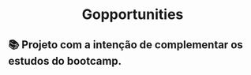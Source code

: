 <h1 align="center">Gopportunities</h1> 

## 📚 Projeto com a intenção de complementar os estudos do bootcamp. <a	name="sobre"></a>
